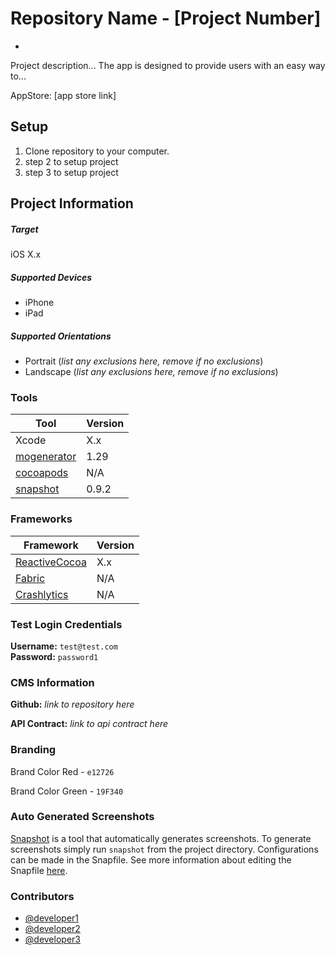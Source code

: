 # Repository Name - [Project Number]
-
Project description... The app is designed to provide users with an easy way to...

AppStore: [app store link]

## Setup
1. Clone repository to your computer.
2. step 2 to setup project
3. step 3 to setup project

## Project Information
##### Target
iOS X.x

##### Supported Devices
- iPhone
- iPad

##### Supported Orientations
- Portrait  (*list any exclusions here, remove if no exclusions*)
- Landscape (*list any exclusions here, remove if no exclusions*)

### Tools
Tool | Version
---- | -------
Xcode | X.x
[mogenerator](http://rentzsch.github.io/mogenerator/) | 1.29
[cocoapods](https://cocoapods.org) | N/A
[snapshot](https://github.com/KrauseFx/snapshot) | 0.9.2

### Frameworks
Framework | Version
---------- | --------
[ReactiveCocoa](https://github.com/ReactiveCocoa/ReactiveCocoa) | X.x
[Fabric](https://cocoapods.org/pods/Fabric) | N/A
[Crashlytics](https://cocoapods.org/pods/Crashlytics) | N/A

### Test Login Credentials
**Username:** `test@test.com`
<br>
**Password:** `password1`

### CMS Information
**Github:** *link to repository here*

**API Contract:** *link to api contract here*

### Branding
Brand Color Red - `e12726`

Brand Color Green - `19F340`

### Auto Generated Screenshots
[Snapshot](https://github.com/KrauseFx/snapshot) is a tool that automatically generates screenshots. To generate screenshots simply run `snapshot` from the project directory. Configurations can be made in the Snapfile. See more information about editing the Snapfile [here](https://github.com/KrauseFx/snapshot#snapfile). 

### Contributors
- [@developer1]()
- [@developer2]()
- [@developer3]()